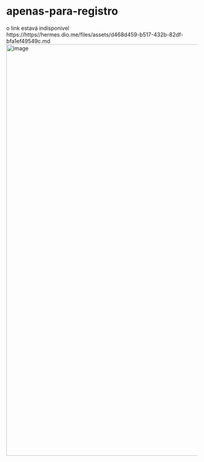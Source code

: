 # apenas-para-registro
o link estavá indísponivel
https://https//hermes.dio.me/files/assets/d468d459-b517-432b-82df-bfa1ef49549c.md
<img width="1920" height="1080" alt="image" src="https://github.com/user-attachments/assets/eb98ec3d-c578-4514-ba2a-906dda9b0a44" />

